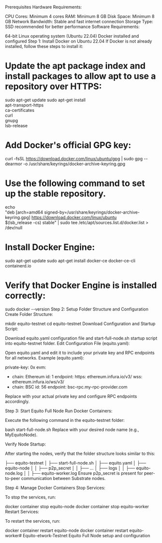 Prerequisites
Hardware Requirements:

CPU Cores: Minimum 4 cores
RAM: Minimum 8 GB
Disk Space: Minimum 8 GB
Network Bandwidth: Stable and fast internet connection
Storage Type: SSD recommended for better performance
Software Requirements:

64-bit Linux operating system (Ubuntu 22.04)
Docker installed and configured
Step 1: Install Docker on Ubuntu 22.04
If Docker is not already installed, follow these steps to install it:

# Update the apt package index and install packages to allow apt to use a repository over HTTPS:
sudo apt-get update
sudo apt-get install \
    apt-transport-https \
    ca-certificates \
    curl \
    gnupg \
    lsb-release

# Add Docker's official GPG key:
curl -fsSL https://download.docker.com/linux/ubuntu/gpg | sudo gpg --dearmor -o /usr/share/keyrings/docker-archive-keyring.gpg

# Use the following command to set up the stable repository.
echo \
  "deb [arch=amd64 signed-by=/usr/share/keyrings/docker-archive-keyring.gpg] https://download.docker.com/linux/ubuntu \
  $(lsb_release -cs) stable" | sudo tee /etc/apt/sources.list.d/docker.list > /dev/null

# Install Docker Engine:
sudo apt-get update
sudo apt-get install docker-ce docker-ce-cli containerd.io

# Verify that Docker Engine is installed correctly:
sudo docker --version
Step 2: Setup Folder Structure and Configuration
Create Folder Structure:

mkdir equito-testnet
cd equito-testnet
Download Configuration and Startup Script:

Download equito.yaml configuration file and start-full-node.sh startup script into equito-testnet folder.
Edit Configuration File (equito.yaml):

Open equito.yaml and edit it to include your private key and RPC endpoints for all networks.
Example (equito.yaml):

private-key: 0x<your-private-key>
evm:
  - chain: Ethereum
    id: 1
    endpoint:
      https: ethereum.infura.io/v3/<API-KEY>
      wss: ethereum.infura.io/ws/v3/<API-KEY>
  - chain: BSC
    id: 56
    endpoint: bsc-rpc.my-rpc-provider.com



Replace <your-private-key> with your actual private key and configure RPC endpoints accordingly.

Step 3: Start Equito Full Node
Run Docker Containers:

Execute the following command in the equito-testnet folder:

bash start-full-node.sh <node-name>
Replace <node-name> with your desired node name (e.g., MyEquitoNode).

Verify Node Startup:

After starting the nodes, verify that the folder structure looks similar to this:


├── equito-testnet
│   ├── start-full-node.sh
│   ├── equito.yaml
│   ├── equito-node
│   │   ├── p2p_secret
│   │   ├── ...
│   ├── logs
│   │   ├── equito-node.log
│   │   ├── equito-worker.log
Ensure p2p_secret is present for peer-to-peer communication between Substrate nodes.

Step 4: Manage Docker Containers
Stop Services:

To stop the services, run:

docker container stop equito-node
docker container stop equito-worker
Restart Services:

To restart the services, run:

docker container restart equito-node
docker container restart equito-worker# Equito-etwork-Testnet
Equito Full Node setup and configuration
